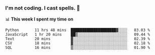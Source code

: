 ### I'm not coding. I cast spells. 🎩

📊 **This week I spent my time on**
<!--START_SECTION:waka-->
```text
Python       11 hrs 48 mins  ████████████████████▓░░░░   83.03 % 
JavaScript   1 hr 20 mins    ██▒░░░░░░░░░░░░░░░░░░░░░░   09.44 % 
Text         20 mins         ▓░░░░░░░░░░░░░░░░░░░░░░░░   02.39 % 
CSV          18 mins         ▓░░░░░░░░░░░░░░░░░░░░░░░░   02.18 % 
SQL          16 mins         ▒░░░░░░░░░░░░░░░░░░░░░░░░   01.90 % 
```
<!--END_SECTION:waka-->
